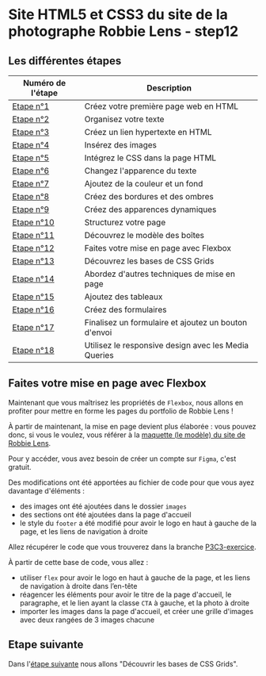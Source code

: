 # Site HTML5 et CSS3 du site de la photographe Robbie Lens - step12

## Les différentes étapes

| Numéro de l'étape                                                                         | Description                                          |
| ----------------------------------------------------------------------------------------- | ---------------------------------------------------- |
| <a href="https://github.com/GregLeBarbar/html-css-robbie-lens/tree/step1">Etape n°1</a>   | Créez votre première page web en HTML                |
| <a href="https://github.com/GregLeBarbar/html-css-robbie-lens/tree/step2">Etape n°2</a>   | Organisez votre texte                                |
| <a href="https://github.com/GregLeBarbar/html-css-robbie-lens/tree/step3">Etape n°3</a>   | Créez un lien hypertexte en HTML                     |
| <a href="https://github.com/GregLeBarbar/html-css-robbie-lens/tree/step4">Etape n°4</a>   | Insérez des images                                   |
| <a href="https://github.com/GregLeBarbar/html-css-robbie-lens/tree/step5">Etape n°5</a>   | Intégrez le CSS dans la page HTML                    |
| <a href="https://github.com/GregLeBarbar/html-css-robbie-lens/tree/step6">Etape n°6</a>   | Changez l'apparence du texte                         |
| <a href="https://github.com/GregLeBarbar/html-css-robbie-lens/tree/step7">Etape n°7</a>   | Ajoutez de la couleur et un fond                     |
| <a href="https://github.com/GregLeBarbar/html-css-robbie-lens/tree/step8">Etape n°8</a>   | Créez des bordures et des ombres                     |
| <a href="https://github.com/GregLeBarbar/html-css-robbie-lens/tree/step9">Etape n°9</a>   | Créez des apparences dynamiques                      |
| <a href="https://github.com/GregLeBarbar/html-css-robbie-lens/tree/step10">Etape n°10</a> | Structurez votre page                                |
| <a href="https://github.com/GregLeBarbar/html-css-robbie-lens/tree/step11">Etape n°11</a> | Découvrez le modèle des boîtes                       |
| <a href="https://github.com/GregLeBarbar/html-css-robbie-lens/tree/step12">Etape n°12</a> | Faites votre mise en page avec Flexbox               |
| <a href="https://github.com/GregLeBarbar/html-css-robbie-lens/tree/step13">Etape n°13</a> | Découvrez les bases de CSS Grids                     |
| <a href="https://github.com/GregLeBarbar/html-css-robbie-lens/tree/step14">Etape n°14</a> | Abordez d'autres techniques de mise en page          |
| <a href="https://github.com/GregLeBarbar/html-css-robbie-lens/tree/step15">Etape n°15</a> | Ajoutez des tableaux                                 |
| <a href="https://github.com/GregLeBarbar/html-css-robbie-lens/tree/step16">Etape n°16</a> | Créez des formulaires                                |
| <a href="https://github.com/GregLeBarbar/html-css-robbie-lens/tree/step17">Etape n°17</a> | Finalisez un formulaire et ajoutez un bouton d'envoi |
| <a href="https://github.com/GregLeBarbar/html-css-robbie-lens/tree/step18">Etape n°18</a> | Utilisez le responsive design avec les Media Queries |

## Faites votre mise en page avec Flexbox

Maintenant que vous maîtrisez les propriétés de `Flexbox`, nous allons en profiter pour mettre en forme les pages du portfolio de Robbie Lens !

À partir de maintenant, la mise en page devient plus élaborée : vous pouvez donc, si vous le voulez, vous référer à la <a href="https://www.figma.com/file/QkByQpitu0TP9exzH3RM9e/OC---Brouillon-HTML-%2F-CSS-desktop-%26-mobile?node-id=0%3A1&t=PXMT0hibJHNbaz8J-0">maquette (le modèle) du site de Robbie Lens</a>.

Pour y accéder, vous avez besoin de créer un compte sur `Figma`, c'est gratuit.

Des modifications ont été apportées au fichier de code pour que vous ayez davantage d'éléments :

- des images ont été ajoutées dans le dossier `images`
- des sections ont été ajoutées dans la page d'accueil
- le style du `footer` a été modifié pour avoir le logo en haut à gauche de la page, et les liens de navigation à droite

Allez récupérer le code que vous trouverez dans la branche <a href="https://github.com/OpenClassrooms-Student-Center/1603881-creez-votre-site-web-avec-html5-et-css3/archive/refs/heads/P3C3-exercice.zip">P3C3-exercice</a>.

À partir de cette base de code, vous allez :

- utiliser `flex` pour avoir le logo en haut à gauche de la page, et les liens de navigation à droite dans l’en-tête
- réagencer les éléments pour avoir le titre de la page d'accueil, le paragraphe, et le lien ayant la classe `CTA` à gauche, et la photo à droite
- importer les images dans la page d'accueil, et créer une grille d'images avec deux rangées de 3 images chacune

## Etape suivante

Dans l'<a href="https://github.com/GregLeBarbar/html-css-robbie-lens/tree/step13">étape suivante</a> nous allons "Découvrir les bases de CSS Grids".
